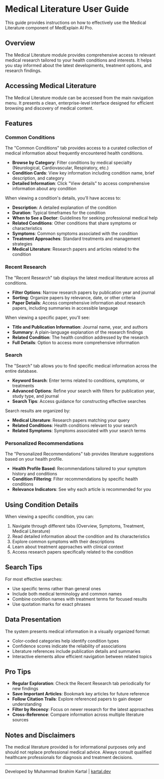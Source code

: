 # Medical Literature User Guide

This guide provides instructions on how to effectively use the Medical Literature component of MedExplain AI Pro.

## Overview

The Medical Literature module provides comprehensive access to relevant medical research tailored to your health conditions and interests. It helps you stay informed about the latest developments, treatment options, and research findings.

## Accessing Medical Literature

The Medical Literature module can be accessed from the main navigation menu. It presents a clean, enterprise-level interface designed for efficient browsing and discovery of medical content.

## Features

### Common Conditions

The "Common Conditions" tab provides access to a curated collection of medical information about frequently encountered health conditions.

-  **Browse by Category**: Filter conditions by medical specialty (Neurological, Cardiovascular, Respiratory, etc.)
-  **Condition Cards**: View key information including condition name, brief description, and category
-  **Detailed Information**: Click "View details" to access comprehensive information about any condition

When viewing a condition's details, you'll have access to:

-  **Description**: A detailed explanation of the condition
-  **Duration**: Typical timeframes for the condition
-  **When to See a Doctor**: Guidelines for seeking professional medical help
-  **Related Conditions**: Other conditions that share symptoms or characteristics
-  **Symptoms**: Common symptoms associated with the condition
-  **Treatment Approaches**: Standard treatments and management strategies
-  **Medical Literature**: Research papers and articles related to the condition

### Recent Research

The "Recent Research" tab displays the latest medical literature across all conditions.

-  **Filter Options**: Narrow research papers by publication year and journal
-  **Sorting**: Organize papers by relevance, date, or other criteria
-  **Paper Details**: Access comprehensive information about research papers, including summaries in accessible language

When viewing a specific paper, you'll see:

-  **Title and Publication Information**: Journal name, year, and authors
-  **Summary**: A plain-language explanation of the research findings
-  **Related Condition**: The health condition addressed by the research
-  **Full Details**: Option to access more comprehensive information

### Search

The "Search" tab allows you to find specific medical information across the entire database.

-  **Keyword Search**: Enter terms related to conditions, symptoms, or treatments
-  **Advanced Options**: Refine your search with filters for publication year, study type, and journal
-  **Search Tips**: Access guidance for constructing effective searches

Search results are organized by:

-  **Medical Literature**: Research papers matching your query
-  **Related Conditions**: Health conditions relevant to your search
-  **Related Symptoms**: Symptoms associated with your search terms

### Personalized Recommendations

The "Personalized Recommendations" tab provides literature suggestions based on your health profile.

-  **Health Profile Based**: Recommendations tailored to your symptom history and conditions
-  **Condition Filtering**: Filter recommendations by specific health conditions
-  **Relevance Indicators**: See why each article is recommended for you

## Using Condition Details

When viewing a specific condition, you can:

1. Navigate through different tabs (Overview, Symptoms, Treatment, Medical Literature)
2. Read detailed information about the condition and its characteristics
3. Explore common symptoms with their descriptions
4. Learn about treatment approaches with clinical context
5. Access research papers specifically related to the condition

## Search Tips

For most effective searches:

-  Use specific terms rather than general ones
-  Include both medical terminology and common names
-  Combine condition names with treatment terms for focused results
-  Use quotation marks for exact phrases

## Data Presentation

The system presents medical information in a visually organized format:

-  Color-coded categories help identify condition types
-  Confidence scores indicate the reliability of associations
-  Literature references include publication details and summaries
-  Interactive elements allow efficient navigation between related topics

## Pro Tips

-  **Regular Exploration**: Check the Recent Research tab periodically for new findings
-  **Save Important Articles**: Bookmark key articles for future reference
-  **Follow Citation Trails**: Explore referenced papers to gain deeper understanding
-  **Filter by Recency**: Focus on newer research for the latest approaches
-  **Cross-Reference**: Compare information across multiple literature sources

## Notes and Disclaimers

The medical literature provided is for informational purposes only and should not replace professional medical advice. Always consult qualified healthcare professionals for diagnosis and treatment decisions.

---

Developed by Muhammad Ibrahim Kartal | [kartal.dev](https://kartal.dev)
